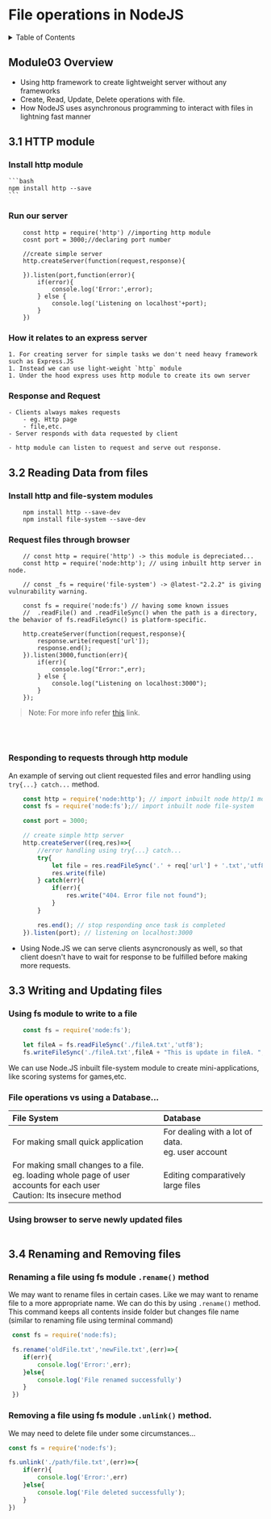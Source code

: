 # File operations in NodeJS

<details>
<summary>Table of Contents</summary>

## Table of Contents

- [File operations in NodeJS](#file-operations-in-nodejs)
- [Table of contents](#table-of-contents)
- [Module03 Overview](#module03-overview)
    - [3.1 Http Module](#31-http-module)
        - [Install http module](#install-http-module)
        - [Run our server](#run-our-server)
        - [How it relates to an express server](#how-it-relates-to-an-express-server)
        - [Response and Request](#response-and-request)
    - [3.2 Reading Data from files](#32-reading-data-from-files)
        - [Install http and file-system modules](#install-http-and-file-system-modules)
        - [Request files through browser](#request-files-through-browser)
        - [Responding to requests through http module](#responding-to-requests-through-http-module)
    - [3.3 Writing and Updating files](#33-writing-and-updating-files)
        - [Using fs module to write to a file](#using-fs-module-to-write-to-a-file)
        - [File operations vs using a Database...](#file-operations-vs-using-a-database)
    - [3.4 Renaming and Removing files](#34-renaming-and-removing-files)
        - [Renaming file](#renaming-a-file-using-fs-module-rename-method)
        - [Removing file](#removing-a-file-using-fs-module-unlink-method)





</details>

## Module03 Overview

- Using http framework to create lightweight server without any frameworks
- Create, Read, Update, Delete operations with file.
- How NodeJS uses asynchronous programming to interact with files in lightning fast manner


## 3.1 HTTP module
### Install http module
    ```bash
    npm install http --save
    ```

### Run our server

```JS
    const http = require('http') //importing http module
    cosnt port = 3000;//declaring port number

    //create simple server
    http.createServer(function(request,response){

    }).listen(port,function(error){
        if(error){
            console.log('Error:',error);
        } else {
            console.log('Listening on localhost'+port);
        }
    })
```

### How it relates to an express server
    1. For creating server for simple tasks we don't need heavy framework such as Express.JS
    1. Instead we can use light-weight `http` module
    1. Under the hood express uses http module to create its own server


### Response and Request
    - Clients always makes requests 
        - eg. Http page
        - file,etc.
    - Server responds with data requested by client

    - http module can listen to request and serve out response.   


## 3.2 Reading Data from files

### Install http and file-system modules

```PS
    npm install http --save-dev
    npm install file-system --save-dev
```



### Request files through browser

```JS
    // const http = require('http') -> this module is depreciated...
    const http = require('node:http'); // using inbuilt http server in node.

    // const _fs = require('file-system') -> @latest-"2.2.2" is giving vulnurability warning.
    
    const fs = require('node:fs') // having some known issues
    //  .readFile() and .readFileSync() when the path is a directory, the behavior of fs.readFileSync() is platform-specific.

    http.createServer(function(request,response){
        response.write(request['url']);
        response.end();
    }).listen(3000,function(err){
        if(err){
            console.log("Error:",err);
        } else {
            console.log("Listening on localhost:3000");
        }
    });
```

> Note:  For more info refer [this](https://nodejs.org/api/fs.html#fsreadfilesyncpath-options) link.

<br>
<br>

### Responding to requests through http module

An example of serving out client requested files and error handling using `try{...} catch...` method.

```js
    const http = require('node:http'); // import inbuilt node http/1 module
    const fs = require('node:fs');// import inbuilt node file-system

    const port = 3000;

    // create simple http server 
    http.createServer((req,res)=>{
        //error handling using try{...} catch...
        try{
            let file = res.readFileSync('.' + req['url'] + '.txt','utf8');
            res.write(file)
        } catch(err){
            if(err){
                res.write("404. Error file not found");
            }
        }

        res.end(); // stop responding once task is completed
    }).listen(port); // listening on localhost:3000

```

- Using Node.JS we can serve clients asyncronously as well, so that client doesn't have to wait for response to be fulfilled before making more requests.


## 3.3 Writing and Updating files

### Using fs module to write to a file

```js
    const fs = require('node:fs');

    let fileA = fs.readFileSync('./fileA.txt','utf8');
    fs.writeFileSync('./fileA.txt',fileA + "This is update in fileA. ",'utf8');

```
We can use Node.JS inbuilt file-system module to create mini-applications, like scoring systems for games,etc.


### File operations vs using a Database...
|File System|Database|
|:---|:---|
|For making small quick application|For dealing with a lot of data.<br>eg. user account|
|For making small changes to a file.<br>eg. loading whole page of user accounts for each user<br>Caution: Its insecure method|Editing comparatively large files|


### Using browser to serve newly updated files

```js

```
## 3.4 Renaming and Removing files

### Renaming a file using fs module `.rename()` method

We may want to rename files in certain cases. Like we may want to rename file to a more appropriate name.
We can do this by using `.rename()` method.   
This command keeps all contents inside folder but changes file name (similar to renaming file using terminal command)

```js
 const fs = require('node:fs);

 fs.rename('oldFile.txt','newFile.txt',(err)=>{
    if(err){
        console.log('Error:',err);
    }else{
        console.log('File renamed successfully')
    }
 })
```



### Removing a file using fs module `.unlink()` method.
We may need to delete file under some circumstances...

```js
const fs = require('node:fs');

fs.unlink('./path/file.txt',(err)=>{
    if(err){
        console.log('Error:',err)
    }else{
        console.log('File deleted successfully');
    }
})
```